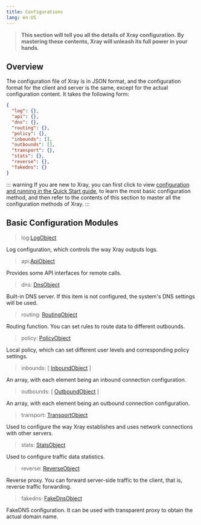 ```yaml
---
title: Configurations
lang: en-US
---
```


> **This section will tell you all the details of Xray configuration. By mastering these contents, Xray will unleash its full power in your hands.**

## Overview

The configuration file of Xray is in JSON format, and the configuration format for the client and server is the same, except for the actual configuration content. It takes the following form:

```json
{
  "log": {},
  "api": {},
  "dns": {},
  "routing": {},
  "policy": {},
  "inbounds": [],
  "outbounds": [],
  "transport": {},
  "stats": {},
  "reverse": {},
  "fakedns": {}
}
```

::: warning
If you are new to Xray, you can first click to view [configuration and running in the Quick Start guide](../document/install.md), to learn the most basic configuration method, and then refer to the contents of this section to master all the configuration methods of Xray.
:::

## Basic Configuration Modules

> log:[LogObject](./log.md)

Log configuration, which controls the way Xray outputs logs.

> api:[ApiObject](./api.md)

Provides some API interfaces for remote calls.

> dns: [DnsObject](./dns.md)

Built-in DNS server. If this item is not configured, the system's DNS settings will be used.

> routing: [RoutingObject](./routing.md)

Routing function. You can set rules to route data to different outbounds.

> policy: [PolicyObject](./policy.md)

Local policy, which can set different user levels and corresponding policy settings.

> inbounds: \[ [InboundObject](./inbound.md) \]

An array, with each element being an inbound connection configuration.

> outbounds: \[ [OutboundObject](./outbound.md) \]

An array, with each element being an outbound connection configuration.

> transport: [TransportObject](./transport.md)

Used to configure the way Xray establishes and uses network connections with other servers.

> stats: [StatsObject](./stats.md)

Used to configure traffic data statistics.

> reverse: [ReverseObject](./reverse.md)

Reverse proxy. You can forward server-side traffic to the client, that is, reverse traffic forwarding.

> fakedns: [FakeDnsObject](./fakedns.md)

FakeDNS configuration. It can be used with transparent proxy to obtain the actual domain name.
